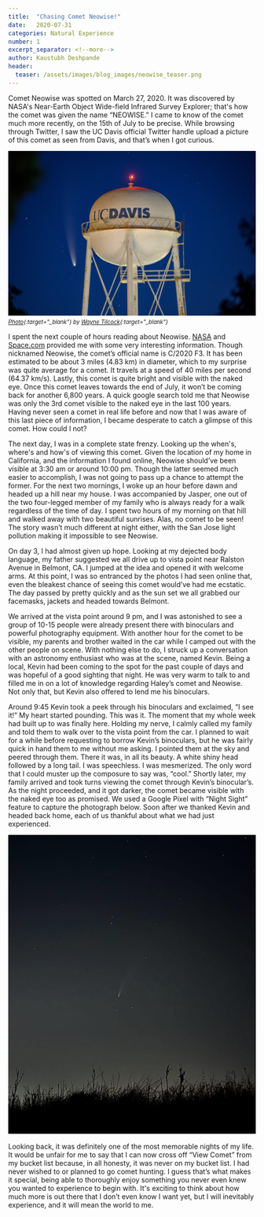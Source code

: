 ```yaml
---
title:  "Chasing Comet Neowise!"
date:   2020-07-31
categories: Natural Experience
number: 1
excerpt_separator: <!--more-->
author: Kaustubh Deshpande
header:
  teaser: /assets/images/blog_images/neowise_teaser.png
---
```


Comet Neowise was spotted on March 27, 2020. It was discovered by NASA's Near-Earth Object Wide-field Infrared Survey Explorer; that's how the comet was given the name “NEOWISE.” I came to know of the comet much more recently, on the 15th of July to be precise. While browsing through Twitter, I saw the UC Davis official Twitter handle upload a picture of this comet as seen from Davis, and that’s when I got curious.

<!--more -->
![Comet_Neowise](/assets/images/blog_images/davis_neowise.jpeg)
*<span style="font-size:8.5pt;">[Photo](https://twitter.com/ucdavis/status/1281631185207083009?s=20){:target="_blank"} by [Wayne Tilcock](https://twitter.com/WayneTilcock?s=20){:target="_blank"}</span>*

I spent the next couple of hours reading about Neowise. [NASA]( https://www.nasa.gov/feature/how-to-see-comet-neowise) and [Space.com]( https://www.space.com/comet-neowise-strange-facts.html) provided me with some very interesting information. Though nicknamed Neowise, the comet’s official name is C/2020 F3. It has been estimated to be about 3 miles (4.83 km) in diameter, which to my surprise was quite average for a comet. It travels at a speed of 40 miles per second (64.37 km/s). Lastly, this comet is quite bright and visible with the naked eye. Once this comet leaves towards the end of July, it won’t be coming back for another 6,800 years.  A quick google search told me that Neowise was only the 3rd comet visible to the naked eye in the last 100 years. Having never seen a comet in real life before and now that I was aware of this last piece of information, I became desperate to catch a glimpse of this comet. How could I not? 

The next day, I was in a complete state frenzy. Looking up the when's, where's and how's of viewing this comet. Given the location of my home in California, and the information I found online, Neowise should’ve been visible at 3:30 am or around 10:00 pm. Though the latter seemed much easier to accomplish, I was not going to pass up a chance to attempt the former. For the next two mornings, I woke up an hour before dawn and headed up a hill near my house. I was accompanied by Jasper, one out of the two four-legged member of my family who is always ready for a walk regardless of the time of day. I spent two hours of my morning on that hill and walked away with two beautiful sunrises. Alas, no comet to be seen! The story wasn’t much different at night either, with the San Jose light pollution making it impossible to see Neowise. 

On day 3, I had almost given up hope. Looking at my dejected body language, my father suggested we all drive up to vista point near Ralston Avenue in Belmont, CA. I jumped at the idea and opened it with welcome arms. At this point, I was so entranced by the photos I had seen online that, even the bleakest chance of seeing this comet would’ve had me ecstatic. The day passed by pretty quickly and as the sun set we all grabbed our facemasks, jackets and headed towards Belmont. 

We arrived at the vista point around 9 pm, and I was astonished to see a group of 10-15 people were already present there with binoculars and powerful photography equipment. With another hour for the comet to be visible, my parents and brother waited in the car while I camped out with the other people on scene. With nothing else to do, I struck up a conversation with an astronomy enthusiast who was at the scene, named Kevin. Being a local, Kevin had been coming to the spot for the past couple of days and was hopeful of a good sighting that night. He was very warm to talk to and filled me in on a lot of knowledge regarding Haley’s comet and Neowise. Not only that, but Kevin also offered to lend me his binoculars. 

Around 9:45 Kevin took a peek through his binoculars and exclaimed, “I see it!” My heart started pounding. This was it. The moment that my whole week had built up to was finally here. Holding my nerve, I calmly called my family and told them to walk over to the vista point from the car. I planned to wait for a while before requesting to borrow Kevin’s binoculars, but he was fairly quick in hand them to me without me asking. I pointed them at the sky and peered through them.  There it was, in all its beauty. A white shiny head followed by a long tail. I was speechless. I was mesmerized. The only word that I could muster up the composure to say was, “cool.” Shortly later, my family arrived and took turns viewing the comet through Kevin’s binocular’s. As the night proceeded, and it got darker, the comet became visible with the naked eye too as promised. We used a Google Pixel with “Night Sight” feature to capture the photograph below. Soon after we thanked Kevin and headed back home, each of us thankful about what we had just experienced. 

<!--more -->
![Comet_Neowise](/assets/images/blog_images/neowise_clipped.png)



Looking back, it was definitely one of the most memorable nights of my life. It would be unfair for me to say that I can now cross off “View Comet” from my bucket list because, in all honesty, it was never on my bucket list. I had never wished to or planned to go comet hunting. I guess that’s what makes it special, being able to thoroughly enjoy something you never even knew you wanted to experience to begin with. It's exciting to think about how much more is out there that I don’t even know I want yet, but I will inevitably experience, and it will mean the world to me. 


